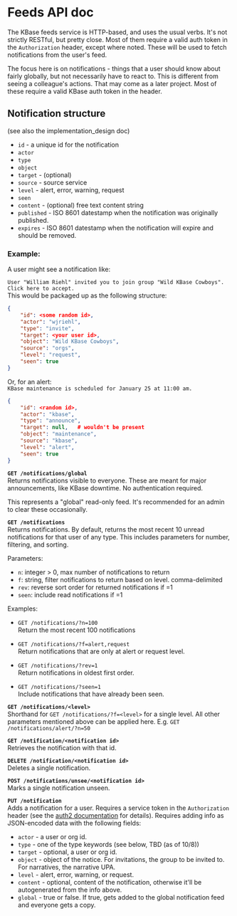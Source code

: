 # Feeds API doc

The KBase feeds service is HTTP-based, and uses the usual verbs. It's not strictly RESTful, but pretty close. Most of them require a valid auth token in the `Authorization` header, except where noted. These will be used to fetch notifications from the user's feed.

The focus here is on notifications - things that a user should know about fairly globally, but not necessarily have to react to. This is different from seeing a colleague's actions. That may come as a later project. Most of these require a valid KBase auth token in the header.

## Notification structure
(see also the implementation_design doc)
* `id` - a unique id for the notification
* `actor`
* `type`
* `object`
* `target` - (optional)
* `source` - source service
* `level` - alert, error, warning, request
* `seen`
* `content` - (optional) free text content string
* `published` - ISO 8601 datestamp when the notification was originally published.
* `expires` - ISO 8601 datestamp when the notification will expire and should be removed.


### Example:
A user might see a notification like:

`User "William Riehl" invited you to join group "Wild KBase Cowboys". Click here to accept.`  
This would be packaged up as the following structure:  
```json
{
    "id": <some random id>,
    "actor": "wjriehl",
    "type": "invite",
    "target": <your user id>,
    "object": "Wild KBase Cowboys",
    "source": "orgs",
    "level": "request",
    "seen": true
}
```

Or, for an alert:  
`KBase maintenance is scheduled for January 25 at 11:00 am.`  
```json
{
    "id": <random id>,
    "actor": "kbase",
    "type": "announce",
    "target": null,   # wouldn't be present
    "object": "maintenance",
    "source": "kbase",
    "level": "alert",
    "seen": true
}
```

**`GET /notifications/global`**  
Returns notifications visible to everyone. These are meant for major announcements, like KBase downtime. No authentication required.

This represents a "global" read-only feed. It's recommended for an admin to clear these occasionally.

**`GET /notifications`**  
Returns notifications. By default, returns the most recent 10 unread notifications for that user of any type. This includes parameters for number, filtering, and sorting.

Parameters:
* `n`: integer > 0, max number of notifications to return
* `f`: string, filter notifications to return based on level. comma-delimited
* `rev`: reverse sort order for returned notifications if =1
* `seen`: include read notifications if =1

Examples:
* `GET /notifications/?n=100`  
Return the most recent 100 notifications

* `GET /notifications/?f=alert,request`  
Return notifications that are only at alert or request level.

* `GET /notifications/?rev=1`  
Return notifications in oldest first order.

* `GET /notifications/?seen=1`  
Include notifications that have already been seen.

**`GET /notifications/<level>`**  
Shorthand for `GET /notifications/?f=<level>` for a single level. All other parameters mentioned above can be applied here. E.g. `GET /notifications/alert/?n=50`

**`GET /notification/<notification id>`**  
Retrieves the notification with that id.

**`DELETE /notification/<notification id>`**  
Deletes a single notification.

**`POST /notifications/unsee/<notification id>`**  
Marks a single notification unseen.

**`PUT /notification`**  
Adds a notification for a user. Requires a service token in the `Authorization` header (see the [auth2 documentation](https://github.com/kbase/auth2) for details). Requires adding info as JSON-encoded data with the following fields:
* `actor` - a user or org id.
* `type` - one of the type keywords (see below, TBD (as of 10/8))
* `target` - optional, a user or org id.
* `object` - object of the notice. For invitations, the group to be invited to. For narratives, the narrative UPA.
* `level` - alert, error, warning, or request.
* `content` - optional, content of the notification, otherwise it'll be autogenerated from the info above.
* `global` - true or false. If true, gets added to the global notification feed and everyone gets a copy.

